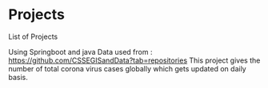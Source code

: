 # Projects
List of Projects

Using Springboot and java
Data used from  : https://github.com/CSSEGISandData?tab=repositories 
This project gives the number of total corona virus cases globally which gets updated on daily basis.
